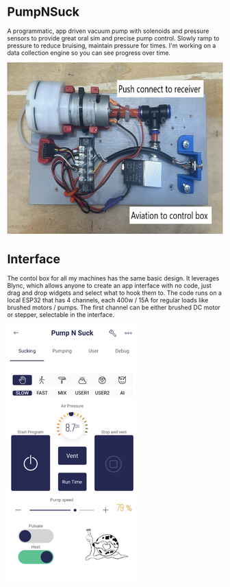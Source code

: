 # PumpNSuck
A programmatic, app driven vacuum pump with solenoids and pressure sensors to provide great oral sim and precise pump control. Slowly ramp to pressure to reduce bruising, maintain pressure for times. I'm working on a data collection engine so you can see progress over time. 


<img src="https://github.com/MikesMachines/PumpNSuck/blob/main/media/PumpOnWoodTopTextRotate.jpg" alt="Pump on Wood" height="400">
<p>

# Interface
  
The contol box for all my machines has the same basic design. It leverages Blync, which allows anyone to create an app interface with no code, just drag and drop widgets and select what to hook them to. The code runs on a local ESP32 that has 4 channels, each 400w / 15A for regular loads like brushed motors / pumps. The first channel can be either brushed DC motor or stepper, selectable in the interface. 
  
  <p>
<img src="https://github.com/MikesMachines/PumpNSuck/blob/main/media/Pumpscreen.jpg" alt="Pump App screen shot" height="600">
